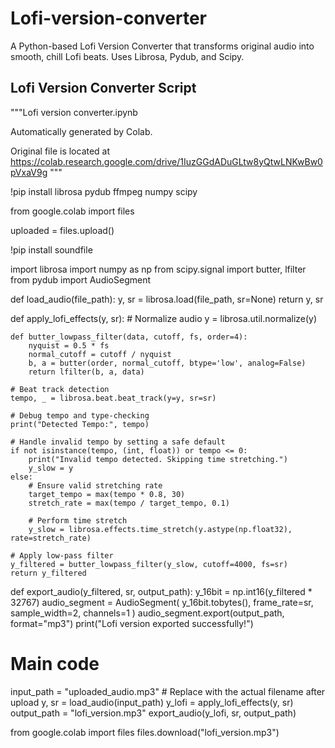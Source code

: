 # Lofi-version-converter
A Python-based Lofi Version Converter that transforms original audio into smooth, chill Lofi beats. Uses Librosa, Pydub, and Scipy.
## Lofi Version Converter Script
"""Lofi version converter.ipynb

Automatically generated by Colab.

Original file is located at
    https://colab.research.google.com/drive/1IuzGGdADuGLtw8yQtwLNKwBw0pVxaV9g
"""

!pip install librosa pydub ffmpeg numpy scipy

from google.colab import files

uploaded = files.upload()

!pip install soundfile

import librosa
import numpy as np
from scipy.signal import butter, lfilter
from pydub import AudioSegment

def load_audio(file_path):
    y, sr = librosa.load(file_path, sr=None)
    return y, sr

def apply_lofi_effects(y, sr):
    # Normalize audio
    y = librosa.util.normalize(y)

    def butter_lowpass_filter(data, cutoff, fs, order=4):
        nyquist = 0.5 * fs
        normal_cutoff = cutoff / nyquist
        b, a = butter(order, normal_cutoff, btype='low', analog=False)
        return lfilter(b, a, data)

    # Beat track detection
    tempo, _ = librosa.beat.beat_track(y=y, sr=sr)

    # Debug tempo and type-checking
    print("Detected Tempo:", tempo)

    # Handle invalid tempo by setting a safe default
    if not isinstance(tempo, (int, float)) or tempo <= 0:
        print("Invalid tempo detected. Skipping time stretching.")
        y_slow = y
    else:
        # Ensure valid stretching rate
        target_tempo = max(tempo * 0.8, 30)
        stretch_rate = max(tempo / target_tempo, 0.1)

        # Perform time stretch
        y_slow = librosa.effects.time_stretch(y.astype(np.float32), rate=stretch_rate)

    # Apply low-pass filter
    y_filtered = butter_lowpass_filter(y_slow, cutoff=4000, fs=sr)
    return y_filtered

def export_audio(y_filtered, sr, output_path):
    y_16bit = np.int16(y_filtered * 32767)
    audio_segment = AudioSegment(
        y_16bit.tobytes(), frame_rate=sr, sample_width=2, channels=1
    )
    audio_segment.export(output_path, format="mp3")
    print("Lofi version exported successfully!")

# Main code
input_path = "uploaded_audio.mp3"  # Replace with the actual filename after upload
y, sr = load_audio(input_path)
y_lofi = apply_lofi_effects(y, sr)
output_path = "lofi_version.mp3"
export_audio(y_lofi, sr, output_path)

from google.colab import files
files.download("lofi_version.mp3")
